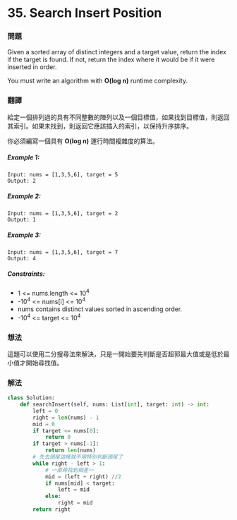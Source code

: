 # 35. Search Insert Position
### 問題
Given a sorted array of distinct integers and a target value, return the index if the target is found. If not, return the index where it would be if it were inserted in order.

You must write an algorithm with **O(log n)** runtime complexity.

### 翻譯
給定一個排列過的具有不同整數的陣列以及一個目標值，如果找到目標值，則返回其索引。如果未找到，則返回它應該插入的索引，以保持升序排序。

你必須編寫一個具有 **O(log n)** 運行時間複雜度的算法。

##### Example 1:
    Input: nums = [1,3,5,6], target = 5
    Output: 2
##### Example 2:
    Input: nums = [1,3,5,6], target = 2
    Output: 1
##### Example 3:
    Input: nums = [1,3,5,6], target = 7
    Output: 4

##### Constraints:
- 1 <= nums.length <= 10<sup>4</sup>
- -10<sup>4</sup> <= nums[i] <= 10<sup>4</sup>
- nums contains distinct values sorted in ascending order.
- -10<sup>4</sup> <= target <= 10<sup>4</sup>

### 想法
這題可以使用二分搜尋法來解決，只是一開始要先判斷是否超郭最大值或是低於最小值才開始尋找值。
### 解法
```python
class Solution:
    def searchInsert(self, nums: List[int], target: int) -> int:
        left = 0
        right = len(nums) - 1
        mid = 0
        if target <= nums[0]:
            return 0
        if target > nums[-1]:
            return len(nums)
        # 先去頭尾這樣就不用特別判斷頭尾了
        while right - left > 1:
            # 一直尋找到相差一
            mid = (left + right) //2
            if nums[mid] < target:
                left = mid
            else:
                right = mid
        return right
```